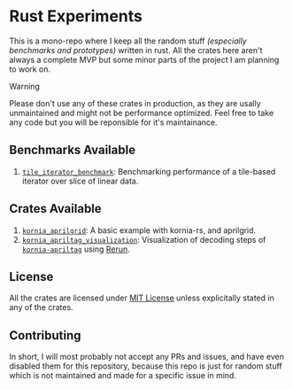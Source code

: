 # Rust Experiments

This is a mono-repo where I keep all the random stuff _(especially benchmarks and prototypes)_ written
in rust. All the crates here aren't always a complete MVP but some minor parts of the project I am
planning to work on.

> [!WARNING]
> Please don't use any of these crates in production, as they are usally unmaintained and might not be
> performance optimized. Feel free to take any code but you will be reponsible for it's maintainance.

## Benchmarks Available

1. [`tile_iterator_benchmark`](./tile_iterator_benchmark): Benchmarking performance of a tile-based iterator
  over slice of linear data.

## Crates Available

1. [`kornia_aprilgrid`](./kornia_aprilgrid): A basic example with kornia-rs, and aprilgrid.
2. [`kornia_apriltag_visualization`](./kornia_apriltag_visualization): Visualization of decoding steps of [`kornia-apriltag`](https://github.com/kornia/kornia-rs/tree/main/crates/kornia-apriltag)
   using [Rerun](https://rerun.io).

## License

All the crates are licensed under [MIT License](./LICENSE) unless explicitally stated in any of the
crates.

## Contributing

In short, I will most probably not accept any PRs and issues, and have even disabled them for this repository,
because this repo is just for random stuff which is not maintained and made for a specific issue in mind.
